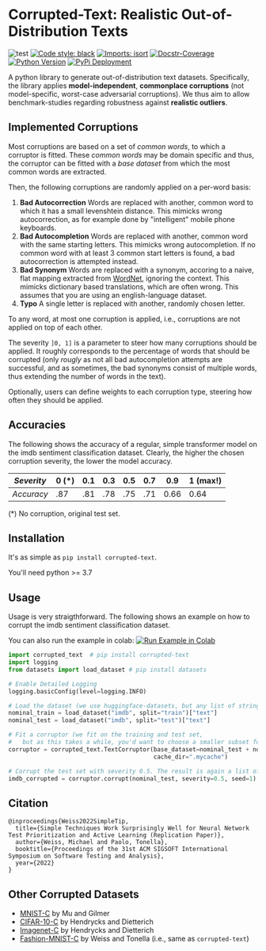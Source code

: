 # Corrupted-Text: Realistic Out-of-Distribution Texts

![test](https://github.com/vikpe/python-package-starter/workflows/test/badge.svg?branch=master)
[![Code style: black](https://img.shields.io/badge/code%20style-black-000000.svg)](https://github.com/psf/black)
[![Imports: isort](https://img.shields.io/badge/%20imports-isort-%231674b1?style=flat&labelColor=ef8336)](https://pycqa.github.io/isort/)
[![Docstr-Coverage](https://badgen.net/badge/docstr-coverage/100%25/green?cache=30)](https://github.com/HunterMcGushion/docstr_coverage)
[![Python Version](https://img.shields.io/pypi/pyversions/corrupted-text)](https://img.shields.io/pypi/pyversions/corrupted-text)
[![PyPi Deployment](https://badgen.net/pypi/v/corrupted-text?cache=30)](https://pypi.org/project/corrupted-text/)

A python library to generate out-of-distribution text datasets.
Specifically, the library applies **model-independent**, **commonplace corruptions** 
(not model-specific, worst-case adversarial corruptions).
We thus aim to allow benchmark-studies regarding robustness against **realistic outliers**.


## Implemented Corruptions

Most corruptions are based on a set of *common words*, to which a corruptor is fitted. These *common words* may be
domain specific and thus, the corruptor can be fitted with a *base dataset* from which the most common words are
extracted.

Then, the following corruptions are randomly applied on a per-word basis:

1. **Bad Autocorrection**
   Words are replaced with another, common word to which it has a small levenshtein distance. This mimicks wrong
   autocorrection, as for example done by "intelligent" mobile phone keyboards.
2. **Bad Autocompletion**
   Words are replaced with another, common word with the same starting letters. This mimicks wrong autocompletion. If no
   common word with at least 3 common start letters is found, a bad autocorrection is attempted instead.
3. **Bad Synonym** Words are replaced with a synonym, accoring to a naive, flat mapping extracted
   from [WordNet](https://wordnet.princeton.edu/), ignoring the context. This mimicks dictionary based translations,
   which are often wrong. This assumes that you are using an english-language dataset.
4. **Typo** A single letter is replaced with another, randomly chosen letter.

To any word, at most one corruption is applied, i.e., corruptions are not applied on top of each other.

The severity `]0, 1]` is a parameter to steer how many corruptions should be applied. It roughly corresponds to the
percentage of words that should be corrupted
(only *rougly* as not all bad autocompletion attempts are successful, and as sometimes, the bad synonyms consist of
multiple words, thus extending the number of words in the text).

Optionally, users can define weights to each corruption type, steering how often they should be applied.

## Accuracies

The following shows the accuracy of a regular, simple transformer model on the imdb sentiment classification dataset.
Clearly, the higher the chosen corruption severity, the lower the model accuracy.

| *Severity* | 0 (*) | 0.1 | 0.3 | 0.5 | 0.7 | 0.9  | 1 (max!) |  
|------------|-------|-----|-----|-----|-----|------|----------|
| *Accuracy* | .87   | .81 | .78 | .75 | .71 | 0.66 | 0.64     |  

(*) No corruption, original test set.

## Installation

It's as simple as `pip install corrupted-text`.

You'll need python >= 3.7

## Usage

Usage is very straigthforward.
The following shows an example on how to corrupt the imdb sentiment classification dataset.

You can also run the example in colab: <a class="reference external" href="https://colab.research.google.com/github/testingautomated-usi/corrupted-text/blob/main/imdb_example.ipynb"><img alt="Run Example in Colab" src="https://colab.research.google.com/assets/colab-badge.svg"></a>


```python
import corrupted_text  # pip install corrupted-text
import logging 
from datasets import load_dataset # pip install datasets

# Enable Detailed Logging
logging.basicConfig(level=logging.INFO)

# Load the dataset (we use huggingface-datasets, but any list of strings is fine).
nominal_train = load_dataset("imdb", split="train")["text"]
nominal_test = load_dataset("imdb", split="test")["text"]

# Fit a corruptor (we fit on the training and test set,
#   but as this takes a while, you'd want to choose a smaller subset for larger datasets)
corruptor = corrupted_text.TextCorruptor(base_dataset=nominal_test + nominal_train,
                                         cache_dir=".mycache")

# Corrupt the test set with severity 0.5. The result is again a list of corrupted strings.
imdb_corrupted = corruptor.corrupt(nominal_test, severity=0.5, seed=1)
```

## Citation

    @inproceedings{Weiss2022SimpleTip, 
      title={Simple Techniques Work Surprisingly Well for Neural Network Test Prioritization and Active Learning (Replication Paper)},
      author={Weiss, Michael and Paolo, Tonella}, 
      booktitle={Proceedings of the 31st ACM SIGSOFT International Symposium on Software Testing and Analysis},
      year={2022}
    }

## Other Corrupted Datasets

- [MNIST-C](https://github.com/google-research/mnist-c) by Mu and Gilmer
- [CIFAR-10-C](https://zenodo.org/record/2535967#.YmAC7nVBy8I) by Hendrycks and Dietterich
- [Imagenet-C](https://zenodo.org/record/2235448) by Hendrycks and Dietterich
- [Fashion-MNIST-C](https://github.com/testingautomated-usi/fashion-mnist-c) by Weiss and Tonella (i.e., same as `corrupted-text`)